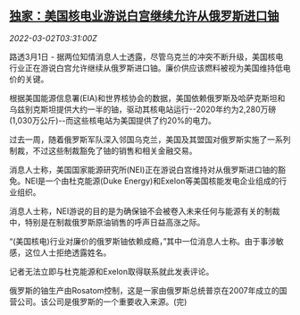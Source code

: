 <!--1646193663000-->
[独家：美国核电业游说白宫继续允许从俄罗斯进口铀](https://cn.reuters.com/article/us-nuclear-power-ru-uranium-import-0302-idCNKBS2KZ0AG)
------

<div><i>2022-03-02T03:31:00Z</i></div><p>路透3月1日 - 据两位知情消息人士透露，尽管乌克兰的冲突不断升级，美国核电行业正在游说白宫允许继续从俄罗斯进口铀。廉价供应该燃料被视为美国维持低电价的关键。</p><p>根据美国能源信息署(EIA)和世界核协会的数据，美国依赖俄罗斯及哈萨克斯坦和乌兹别克斯坦提供大约一半的铀，驱动其核电站运行--2020年约为2,280万磅(1,030万公斤)--而这些核电站为美国提供了约20%的电力。</p><p>过去一周，随着俄罗斯军队深入邻国乌克兰，美国及其盟国对俄罗斯实施了一系列制裁，不过这些制裁豁免了铀的销售和相关金融交易。</p><p>消息人士称，美国国家能源研究所(NEI)正在游说白宫维持对从俄罗斯进口铀的豁免。NEI是一个由杜克能源(Duke Energy)和Exelon等美国核能发电企业组成的行业组织。</p><p>消息人士称，NEI游说的目的是为确保铀不会被卷入未来任何与能源有关的制裁中，特别是在制裁俄罗斯原油销售的呼声日益高涨之际。</p><p>“(美国核电)行业对廉价的俄罗斯铀依赖成瘾，”其中一位消息人士称。由于事涉敏感，这位人士拒绝透露姓名。</p><p>记者无法立即与杜克能源和Exelon取得联系就此发表评论。</p><p>俄罗斯的铀生产由Rosatom控制，这是一家由俄罗斯总统普京在2007年成立的国营公司。该公司是俄罗斯的一个重要收入来源。(完)</p>
